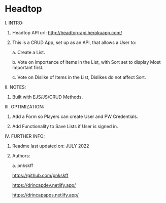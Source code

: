 # Headtop

I. INTRO:

  1. Headtop API url: http://headtop-api.herokuapp.com/

  2. This is a CRUD App, set up as an API, that allows a User to:

     a. Create a List.

     b. Vote on importance of Items in the List, with Sort set to display Most Important first.

     c. Vote on Dislike of Items in the List, Dislikes do not affect Sort.

II. NOTES:

  1. Built with EJS/JS/CRUD Methods.

III. OPTIMIZATION:

  1. Add a Form so Players can create User and PW Credentials.

  2. Add Functionality to Save Lists if User is signed in.

IV. FURTHER INFO:

  1. Readme last updated on: JULY 2022

  2. Authors:

     a. pnkskff

     https://github.com/pnkskff

     https://drincapdev.netlify.app/

     https://drincapapps.netlify.app/
